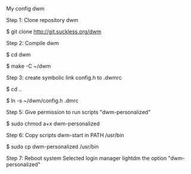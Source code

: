 My config dwm

Step 1:
Clone repository dwm

  $ git clone http://git.suckless.org/dwm

Step 2:
Compile dwm

  $ cd dwm
  
  $ make -C ~/dwm

Step 3: 
create symbolic link config.h to .dwmrc

  $ cd ..
  
  $ ln -s ~/dwm/config.h .dmrc 
  
Step 5:
Give permission to run scripts "dwm-personalized"

  $ sudo chmod a+x dwm-personalized 
  
Step 6:
Copy scripts dwm-start in PATH /usr/bin

  $ sudo cp dwm-personalized /usr/bin

Step 7:
Reboot system 
Selected login manager lightdm the option "dwm-personalized"




